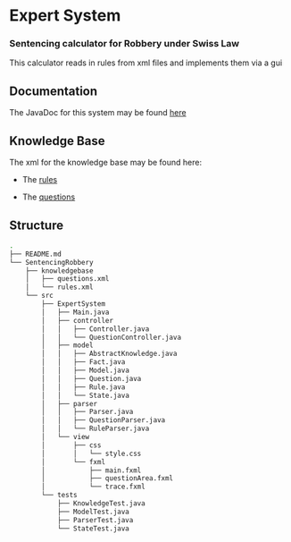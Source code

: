# Expert System

### Sentencing calculator for Robbery under Swiss Law

This calculator reads in rules from xml files and implements them via a gui

## Documentation

The JavaDoc for this system may be found [here](https://timjchandler.github.io/ExpertSystem/JavaDoc/overview-summary.html)

## Knowledge Base

The xml for the knowledge base may be found here:

+ The [rules](https://timjchandler.github.io/ExpertSystem/SentencingRobbery/knowledgebase/rules.xml)

+ The [questions](https://timjchandler.github.io/ExpertSystem/SentencingRobbery/knowledgebase/questions.xml)


## Structure

```bash
.
├── README.md
└── SentencingRobbery
    ├── knowledgebase
    │   ├── questions.xml
    │   └── rules.xml
    └── src
        ├── ExpertSystem
        │   ├── Main.java
        │   ├── controller
        │   │   ├── Controller.java
        │   │   └── QuestionController.java
        │   ├── model
        │   │   ├── AbstractKnowledge.java
        │   │   ├── Fact.java
        │   │   ├── Model.java
        │   │   ├── Question.java
        │   │   ├── Rule.java
        │   │   └── State.java
        │   ├── parser
        │   │   ├── Parser.java
        │   │   ├── QuestionParser.java
        │   │   └── RuleParser.java
        │   └── view
        │       ├── css
        │       │   └── style.css
        │       └── fxml
        │           ├── main.fxml
        │           ├── questionArea.fxml
        │           └── trace.fxml
        └── tests
            ├── KnowledgeTest.java
            ├── ModelTest.java
            ├── ParserTest.java
            └── StateTest.java
            
```
